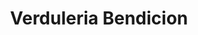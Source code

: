 ---
title: "Verduleria Bendicion"
url: /santa-lucia-milpas-altas/verduleria-bendicion/
shop: frutería
---